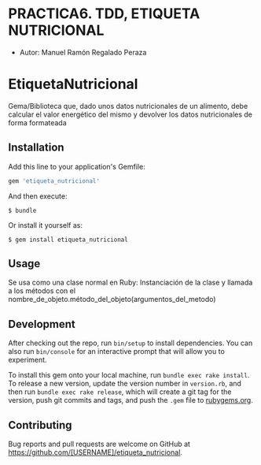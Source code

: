 # PRACTICA6. TDD, ETIQUETA NUTRICIONAL

* Autor: Manuel Ramón Regalado Peraza

# EtiquetaNutricional

Gema/Biblioteca que, dado unos datos nutricionales de un alimento, debe calcular el valor energético del mismo y devolver los datos nutricionales de forma formateada 
 
## Installation

Add this line to your application's Gemfile:

```ruby
gem 'etiqueta_nutricional'
```

And then execute:

    $ bundle

Or install it yourself as:

    $ gem install etiqueta_nutricional

## Usage

Se usa como una clase normal en Ruby: Instanciación de la clase y llamada a los métodos con el nombre_de_objeto.método_del_objeto(argumentos_del_metodo)

## Development

After checking out the repo, run `bin/setup` to install dependencies. You can also run `bin/console` for an interactive prompt that will allow you to experiment.

To install this gem onto your local machine, run `bundle exec rake install`. To release a new version, update the version number in `version.rb`, and then run `bundle exec rake release`, which will create a git tag for the version, push git commits and tags, and push the `.gem` file to [rubygems.org](https://rubygems.org).

## Contributing

Bug reports and pull requests are welcome on GitHub at https://github.com/[USERNAME]/etiqueta_nutricional.
